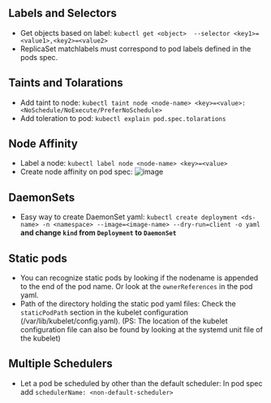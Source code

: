 ## Labels and Selectors 

- Get objects based on label: `kubectl get <object>  --selector <key1>=<value1>,<key2>=<value2>`
- ReplicaSet matchlabels must correspond to pod labels defined in the pods spec.

## Taints and Tolarations

- Add taint to node: `kubectl taint node <node-name> <key>=<value>:<NoSchedule/NoExecute/PreferNoSchedule>`
- Add toleration to pod: `kubectl explain pod.spec.tolarations`

## Node Affinity

- Label a node: `kubectl label node <node-name> <key>=<value>`
- Create node affinity on pod spec: ![image](https://user-images.githubusercontent.com/64038272/225858439-3e2aafb0-05f3-4659-993b-4b7d518ad581.png)

## DaemonSets

- Easy way to create DaemonSet yaml: `kubectl create deployment <ds-name> -n <namespace> --image=<image-name> --dry-run=client -o yaml` **and change `kind` from `Deployment` to `DaemonSet`**
## Static pods

- You can recognize static pods by looking if the nodename is appended to the end of the pod name. Or look at the `ownerReferences` in the pod yaml.
- Path of the directory holding the static pod yaml files: Check the `staticPodPath` section in the kubelet configuration (/var/lib/kubelet/config.yaml). (PS: The location of the kubelet configuration file can also be found by looking at the systemd unit file of the kubelet) 

## Multiple Schedulers

- Let a pod be scheduled by other than the default scheduler: In pod spec add `schedulerName: <non-default-scheduler>`
